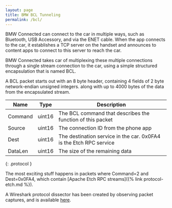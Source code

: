 ```yaml
---
layout: page
title: BMW BCL Tunneling
permalink: /bcl/
---
```


BMW Connected can connect to the car in multiple ways, such as Bluetooth, USB Accessory, and via the ENET cable. When the app connects to the car, it establishes a TCP server on the handset and announces to content apps to connect to this server to reach the car.

BMW Connected takes car of multiplexing these multiple connections through a single stream connection to the car, using a simple structured encapsulation that is named BCL.

A BCL packet starts out with an 8 byte header, containing 4 fields of 2 byte network-endian unsigned integers. along with up to 4000 bytes of the data from the encapsulated stream.

| Name | Type | Description |
| ---- | ---- | ----------- |
| Command | uint16 | The BCL command that describes the function of this packet |
| Source | uint16 | The connection ID from the phone app |
| Dest | uint16 | The destination service in the car. 0x0FA4 is the Etch RPC service |
| DataLen | uint16 | The size of the remaining data |
{: .protocol }

The most exciting stuff happens in packets where Command=2 and Dest=0x0FA4, which contain [Apache Etch RPC streams]({% link protocol-etch.md %}).

A Wireshark protocol dissector has been created by observing packet captures, and is available [here](https://github.com/hufman/wireshark_bmw_bcl).
